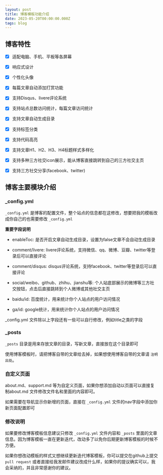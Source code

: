 ```yaml
---
layout: post
title: 博客模板功能介绍
date: 2023-05-20T00:00:00.000Z
tags: blog
---
```


## 博客特性

- [x] 适配电脑、手机、平板等各屏幕
  
- [x] 响应式设计
  
- [x] 个性化头像
  
- [x] 每篇文章自动添加打赏功能
  
- [x] 支持Disqus、livere评论系统
  
- [x] 支持站点总数访问统计，每篇文章访问统计
  
- [x] 支持文章自动生成目录
  
- [x] 支持标签分类
  
- [x] 支持代码高亮
  
- [x] 支持文章H1、H2、H3、H4标题样式多样化
  
- [x] 支持多种三方社交icon展示，能从博客直接跳转到自己的三方社交主页
  
- [x] 支持三方社交分享(facebook、twitter)
  
## 博客主要模块介绍

### _config.yml

`_config.yml` 是博客的配置文件，整个站点的信息都在这修改，想要把我的模板改成你自己的也需要修改 `_config.yml`

**重要字段说明**

* enableToc: 是否开启文章自动生成目录，设置为false文章不会自动生成目录
  
* comment/livere: livere评论系统，支持微信、qq、微博、豆瓣、twitter等登录后可以直接评论
  
* comment/disqus: disqus评论系统，支持facebook、twitter等登录后可以直接评论
  
* social/weibo、github、zhihu、jianshu等: 个人站底部展示的微博等三方社交按钮，点击后直接跳转到个人微博或其他社交主页
  
* baidu/id: 百度统计，用来统计你个人站点的用户访问情况
  
* ga/id: google统计，用来统计你个人站点的用户访问情况
  
_config.yml 文件除以上字段还有一些可以自行修改，例如title之类的字段

### _posts

`_posts` 目录是用来存放文章的目录，写新文章，直接放在这个目录即可

使用博客模板时，请把博客自带的文章给去掉，如果想使用博客自带的文章请 `注明出处`。

### 自定义页面

about.md、support.md 等为自定义页面，如果你想添加自动以页面可以直接复制about.md 文件修改文件名和里面的内容即可。

如果需要在导航显示你新增的页面，直接在 `_config.yml` 文件的nav字段中添加你新页面配置即可

### 修改说明

如果要修改博客模板信息建议只修改 `_config.yml` 文件内容和 `_posts` 里面的文章信息。因为博客模板一直在更新迭代，改动多了以免你后期更新博客模板的时候不方便。

如果你想改动模板的样式又想继续更新迭代博客模板，你可以提交在github上提交 `pull request` 或者直接给我发邮件建议改成什么样，如果你的提议确实可以，我会采纳的，并且非常感谢你的建议。

